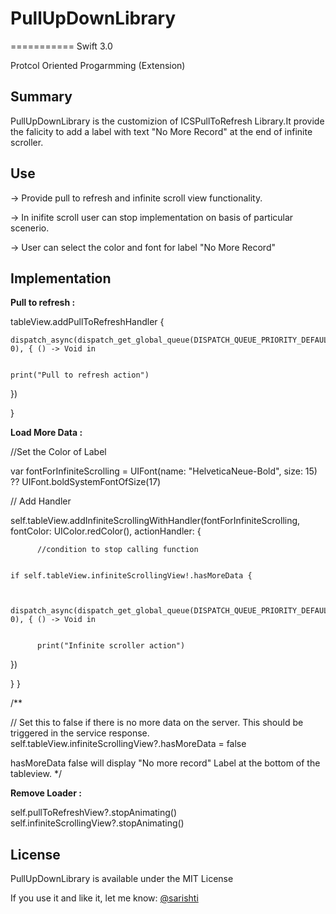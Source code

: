 # PullUpDownLibrary
===========
Swift 3.0

Protcol Oriented Progarmming (Extension) 

## Summary

PullUpDownLibrary is the customizion of ICSPullToRefresh Library.It provide the falicity to add a label with text "No More Record" at the end of infinite scroller.


## Use

-> Provide pull to refresh and infinite scroll view functionality.

-> In inifite scroll user can stop implementation on basis of particular scenerio.  

-> User can select the color and font for label "No More Record"


## Implementation

**Pull to refresh :**

tableView.addPullToRefreshHandler {

    dispatch_async(dispatch_get_global_queue(DISPATCH_QUEUE_PRIORITY_DEFAULT, 0), { () -> Void in


    print("Pull to refresh action")


})

}



**Load More Data :**

//Set the Color of Label 

var fontForInfiniteScrolling = UIFont(name: "HelveticaNeue-Bold", size: 15) ?? UIFont.boldSystemFontOfSize(17)

// Add Handler

self.tableView.addInfiniteScrollingWithHandler(fontForInfiniteScrolling, fontColor: UIColor.redColor(), actionHandler: {


          //condition to stop calling function


    if self.tableView.infiniteScrollingView!.hasMoreData {  


         dispatch_async(dispatch_get_global_queue(DISPATCH_QUEUE_PRIORITY_DEFAULT, 0), { () -> Void in


          print("Infinite scroller action")

})

}
}

/**

// Set this to false if there is no more data on the server. This should be triggered in the service response.
        self.tableView.infiniteScrollingView?.hasMoreData = false

hasMoreData false will display "No more record" Label at the bottom of the tableview.
*/

**Remove Loader :**

self.pullToRefreshView?.stopAnimating()
self.infiniteScrollingView?.stopAnimating()



## License
PullUpDownLibrary is available under the MIT License

If you use it and like it, let me know: 
[@sarishti](sarishti09@gmail.com)

